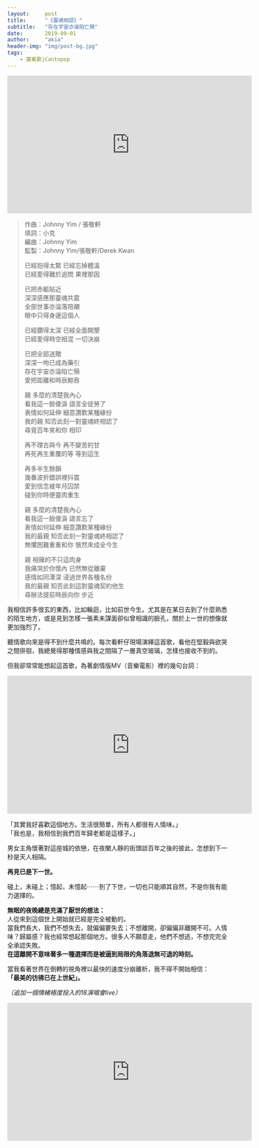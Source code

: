```yaml
---
layout:     post
title:      "《靈魂相認》"
subtitle:   "存在宇宙亦淪陷亡殞"
date:       2019-09-01
author:     "akia"
header-img: "img/post-bg.jpg"
tags:
    - 廣東歌|Cantopop
---
```


<iframe width="560" height="315" src="https://www.youtube.com/embed/cgZqO9I0aLU" frameborder="0" allow="accelerometer; autoplay; encrypted-media; gyroscope; picture-in-picture" allowfullscreen></iframe>

> 作曲：Johnny Yim / 張敬軒  
> 填詞：小克  
> 編曲：Johnny Yim  
> 監製：Johnny Yim/張敬軒/Derek Kwan  
> 
> 已經抱得太緊  已經忘掉體溫  
> 已經愛得難於追問  果裡那因  
> 
> 已把赤軀貼近  
> 深深感應那靈魂共震  
> 全部世事亦淪落陪襯  
> 眼中只得身邊這個人  
> 
> 已經鑽得太深  已經全面開墾  
> 已經愛得時空相混  一切決崩  
> 
> 已把全部送贈  
> 深深一吻已成為藥引  
> 存在宇宙亦淪陷亡殞  
> 愛把距離和時辰鯨吞  
> 
> 親  多麼的清楚我內心  
> 看我這一臉傻淚  語言全徒勞了  
> 表情如何延伸  細意讚歎某種緣份  
> 我的親  知否此刻一對靈魂終相認了  
> 尋覓百年來和你  相印  
> 
> 再不理古與今  再不變苦的甘  
> 再死再生重覆的等  等到這生  
> 
> 再多半生餘韻  
> 幾番波折錯誤裡抖震  
> 愛到信念被年月囚禁  
> 碰到你時便靈肉重生  
> 
> 親  多麼的清楚我內心  
> 看我這一臉傻淚  語言忘了  
> 表情如何延伸  細意讚歎某種緣份  
> 我的最親  知否此刻一對靈魂終相認了   
> 無懼困難重重和你  愜然來成全今生  
> 
> 親  相擁的不只這肉身  
> 我痛哭於你懷內  已然無從離棄  
> 感情如同潭深  浸過世界各種名份  
> 我的最親  知否此刻這對靈魂契約他生  
> 尋辦法提前時辰向你  步近  

我相信許多很玄的東西，比如輪迴，比如前世今生。尤其是在某日去到了什麼熟悉的陌生地方，或是見到怎樣一張素未謀面卻似曾相識的臉孔，關於上一世的想像就更加強烈了。

聽情歌向來是得不到什麼共鳴的。每次看軒仔現場演繹這首歌，看他在堅毅與欲哭之間徘徊，我總覺得那種情感與我之間隔了一層真空玻璃，怎樣也接收不到的。

但我卻常常能想起這首歌，為著劇情版MV（音樂電影）裡的幾句台詞：

<iframe width="560" height="315" src="https://www.youtube.com/embed/j9qnOzndTp8?start=568" frameborder="0" allow="accelerometer; autoplay; encrypted-media; gyroscope; picture-in-picture" allowfullscreen></iframe>

「其實我好喜歡這個地方。生活很簡單，所有人都很有人情味。」  
「我也是，我相信到我們百年歸老都是這樣子。」

男女主角懷著對這座城的依戀，在夜闌人靜的街頭談百年之後的彼此，怎想到下一秒是天人相隔。

**再見已是下一世。**

碰上，未碰上；憶起，未憶起⋯⋯到了下世，一切也只能順其自然，不是你我有能力選擇的。

**無眠的夜晚總是充滿了厭世的想法：**  
人從來到這個世上開始就已經是完全被動的。  
當我們長大，我們不想失去，就偏偏要失去；不想離開，卻偏偏非離開不可。人情味？歸屬感？我也經常想起那個地方。很多人不願意走，他們不想逃，不想完完全全承認失敗。  
**在這離開不意味著多一種選擇而是被逼到局限的角落退無可退的時刻。**

當我看著世界在倒轉的視角裡以最快的速度分崩離析，我不得不開始相信：  
**「最美的彷彿已在上世紀」。**  


*（追加一個情緒極度投入的18演唱會live）*
<iframe width="560" height="315" src="https://www.youtube.com/embed/zJHbBPNI_gk?start=12" frameborder="0" allow="accelerometer; autoplay; encrypted-media; gyroscope; picture-in-picture" allowfullscreen></iframe>


